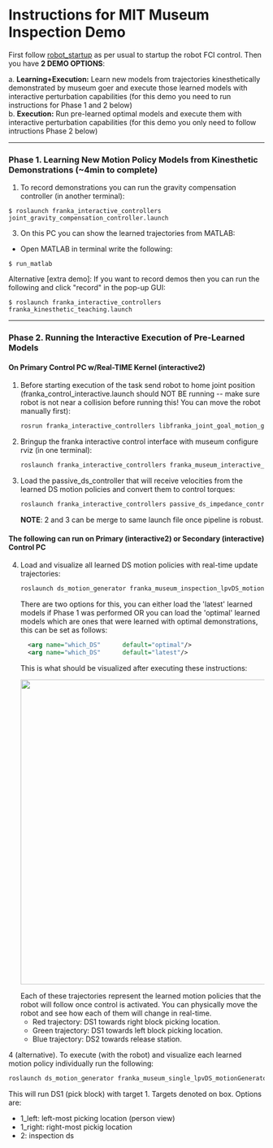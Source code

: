 # Instructions for MIT Museum Inspection Demo

First follow [robot_startup](https://github.com/nbfigueroa/franka_interactive_controllers/blob/main/doc/instructions/robot_startup.md) as per usual to startup the robot FCI control. Then you have **2 DEMO OPTIONS**:

 a. **Learning+Execution:** Learn new models from trajectories kinesthetically demonstrated by museum goer and execute those learned models with interactive perturbation capabilities (for this demo you need to run instructions for Phase 1 and 2 below)  
 b. **Execution:** Run pre-learned optimal models and execute them with interactive perturbation capabilities (for this demo you only need to follow intructions Phase 2 below)
 
---

### Phase 1. Learning New Motion Policy Models from Kinesthetic Demonstrations (~4min to complete)

1. To record demonstrations you can run the gravity compensation controller (in another terminal):
```
$ roslaunch franka_interactive_controllers joint_gravity_compensation_controller.launch
```
3. On this PC you can show the learned trajectories from MATLAB:
- Open MATLAB in terminal write the following:
```
$ run_matlab
```
Alternative [extra demo]: If you want to record demos then you can run the following and click "record" in the pop-up GUI:
```
$ roslaunch franka_interactive_controllers franka_kinesthetic_teaching.launch
```

---

### Phase 2. Running the Interactive Execution of Pre-Learned Models

#### On Primary Control PC w/Real-TIME Kernel (interactive2)
1. Before starting execution of the task send robot to home joint position (franka_control_interactive.launch should NOT BE running -- make sure robot is not near a collision before running this! You can move the robot manually first):
   ```bash
   rosrun franka_interactive_controllers libfranka_joint_goal_motion_generator_mit 1
   ```
2. Bringup the franka interactive control interface with museum configure rviz (in one terminal):
   ```bash
   roslaunch franka_interactive_controllers franka_museum_interactive_bringup.launch
   ```

3. Load the passive_ds_controller that will receive velocities from the learned DS motion policies and convert them to control torques:
   ```bash
   roslaunch franka_interactive_controllers passive_ds_impedance_controller.launch
   ```
   **NOTE**: 2 and 3 can be merge to same launch file once pipeline is robust.

#### The following can run on Primary (interactive2) or Secondary (interactive) Control PC 
4. Load and visualize all learned DS motion policies with real-time update trajectories:
   ```bash
   roslaunch ds_motion_generator franka_museum_inspection_lpvDS_motionGenerator.launch
   ```
   There are two options for this, you can either load the 'latest' learned models if Phase 1 was performed OR you can load the 'optimal' learned models which are ones that were learned with optimal demonstrations, this can be set as follows:
   ```xml
     <arg name="which_DS"      default="optimal"/>
     <arg name="which_DS"      default="latest"/>
   ``` 
   This is what should be visualized after executing these instructions:
    <p align="center">
    <img src="https://github.com/nbfigueroa/franka_interactive_controllers/blob/main/doc/img/After-executing-control-instructions.png" width="600x"> 
    </p>
    Each of these trajectories represent the learned motion policies that the robot will follow once control is activated. You can physically move the robot and see how each of them will change in real-time. 
    
    - Red trajectory: DS1 towards right block picking location.
    - Green trajectory: DS1 towards left block picking location.
    - Blue trajectory: DS2 towards release station.

4 (alternative). To execute (with the robot) and visualize each learned motion policy individually run the following:
   ```bash
   roslaunch ds_motion_generator franka_museum_single_lpvDS_motionGenerator.launch ds_num:=1_left
   ```
   This will run DS1 (pick block) with target 1. Targets denoted on box. Options are:
   - 1_left:  left-most picking location (person view)
   - 1_right: right-most pickig location
   - 2: inspection ds

